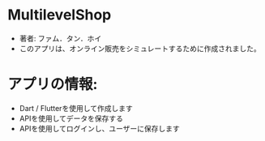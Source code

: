 # MultilevelShop
- 著者: ファム．タン．ホイ
- このアプリは、オンライン販売をシミュレートするために作成されました。

# アプリの情報:
- Dart / Flutterを使用して作成します
- APIを使用してデータを保存する
- APIを使用してログインし、ユーザーに保存します
